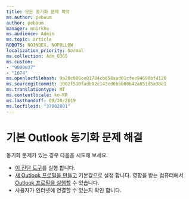 ```yaml
---
title: 모든 동기화 문제 파악
ms.author: pebaum
author: pebaum
manager: mnirkhe
ms.audience: Admin
ms.topic: article
ROBOTS: NOINDEX, NOFOLLOW
localization_priority: Normal
ms.collection: Adm_O365
ms.custom:
- "9000037"
- "1674"
ms.openlocfilehash: 9a20c006ce81784cb658aad01cfee94690bf4120
ms.sourcegitcommit: 1002f510fadb92c143cd6bbb60b42a851d5a38e1
ms.translationtype: MT
ms.contentlocale: ko-KR
ms.lasthandoff: 09/20/2019
ms.locfileid: "37062801"
---
```

# <a name="basic-outlook-sync-troubleshooting"></a>기본 Outlook 동기화 문제 해결

동기화 문제가 있는 경우 다음을 시도해 보세요.

- [이 진단 도구](https://aka.ms/sara-outlooksendreceive)를 실행 합니다.
- [새 Outlook 프로필을 만들고](https://support.office.com/article/f544c1ba-3352-4b3b-be0b-8d42a540459d) 기본값으로 설정 합니다. 영향을 받는 컴퓨터에서 [Outlook 프로필을 실행할](https://aka.ms/SaRA-OutlookSetupProfile) 수 있습니다.
- 사용자가 인터넷에 연결할 수 있는지 확인 합니다. 